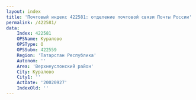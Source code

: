 ```yaml
---
layout: index
title: 'Почтовый индекс 422581: отделение почтовой связи Почты России'
permalink: /422581/
data:
    Index: 422581
    OPSName: Куралово
    OPSType: О
    OPSSubm: 422559
    Region: 'Татарстан Республика'
    Autonom: ''
    Area: 'Верхнеуслонский район'
    City: Куралово
    City1: ''
    ActDate: '20020927'
    IndexOld: ''
---
```

